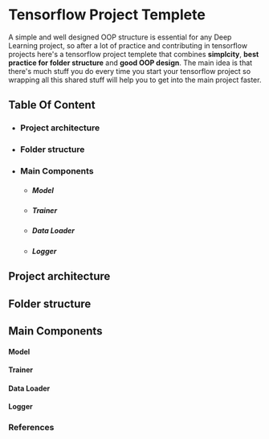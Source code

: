 # Tensorflow Project Templete
A simple and well designed OOP structure is essential for any Deep Learning project, so after a lot of practice and contributing in tensorflow projects here's a tensorflow project templete that combines   **simplcity**, **best practice for folder structure** and **good OOP design**.
The main idea is that there's much stuff you do every time you start your tensorflow project so wrapping all this shared stuff will help you to get into the main project faster.

## Table Of Content
 - ### Project architecture 
- ### Folder structure
- ### Main Components
    - ##### Model
    - ##### Trainer
    - ##### Data Loader
    - ##### Logger

## Project architecture 


Folder structure
--------------
Main Components
--------------
#### Model
#### Trainer
#### Data Loader
#### Logger


### References
